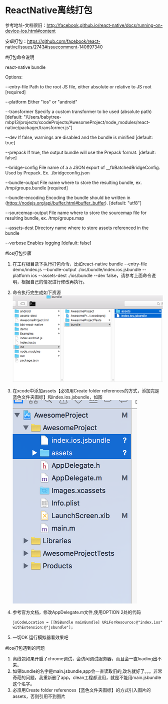 # ReactNative离线打包

参考地址-文档很旧：<http://facebook.github.io/react-native/docs/running-on-device-ios.html#content>

安卓打包：<https://github.com/facebook/react-native/issues/2743#issuecomment-140697340>

#打包命令说明

react-native bundle

Options:

  --entry-file        Path to the root JS file, either absolute or relative to JS root                                   [required]
  
  --platform          Either "ios" or "android"         
                                                                 
  --transformer       Specify a custom transformer to be used (absolute path)                                            [default: "/Users/babytree-mbp13/projects/xcodeProjects/AwesomeProject/node_modules/react-native/packager/transformer.js"]
  
  --dev               If false, warnings are disabled and the bundle is minified                                         [default: true]
  
  --prepack           If true, the output bundle will use the Prepack format.                                            [default: false]
  
  --bridge-config     File name of a a JSON export of __fbBatchedBridgeConfig. Used by Prepack. Ex. ./bridgeconfig.json
  
  --bundle-output     File name where to store the resulting bundle, ex. /tmp/groups.bundle                              [required]
  
  --bundle-encoding   Encoding the bundle should be written in (https://nodejs.org/api/buffer.html#buffer_buffer).       [default: "utf8"]
  
  --sourcemap-output  File name where to store the sourcemap file for resulting bundle, ex. /tmp/groups.map       
       
  --assets-dest       Directory name where to store assets referenced in the bundle                     
                 
  --verbose           Enables logging                                                                                    [default: false]


 
#ios打包步骤
1. 在工程根目录下执行打包命令，比如react-native bundle --entry-file demo/index.js --bundle-output ./ios/bundle/index.ios.jsbundle --platform ios --assets-dest ./ios/bundle --dev false，请参考上面命令说明，根据自己的情况进行修改再执行。
2. 命令执行完生成如下资源 ![2015-12-23 17.41.04](media/2015-12-23%2017.41.04.png)


2. 在xcode中添加assets【必须用Create folder references的方式，添加完是蓝色文件夹图标】和index.ios.jsbundle，如图![2015-12-23 17.35.50](media/2015-12-23%2017.35.50.png)
3. 参考官方文档，修改AppDelegate.m文件,使用OPTION 2处的代码
	```
	jsCodeLocation = [[NSBundle mainBundle] URLForResource:@"index.ios" withExtension:@"jsbundle"];
	```
4. 一切OK 运行模拟器看效果吧
 
#ios打包遇到的问题
1. 离线包如果开启了chrome调试，会访问调试服务器，而且会一直loading出不来。 
2. 如果bundle的名字是main.jsbundle,app会一直读取旧的,改名就好了。。。非常奇葩的问题，我重新删了app，clean工程都没用，就是不能用main.jsbundle这个名字。
3. 必须用Create folder references【蓝色文件夹图标】的方式引入图片的assets，否则引用不到图片

